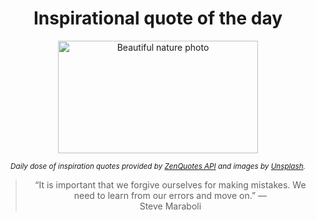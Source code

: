 
<div align="center">

# Inspirational quote of the day

<img src="./data/photo.jpeg" alt="Beautiful nature photo" width="320" height="180">

<sub><i>Daily dose of inspiration quotes provided by [ZenQuotes API](https://zenquotes.io/) and images by [Unsplash](https://unsplash.com/).</i></sub>


<blockquote>&ldquo;It is important that we forgive ourselves for making mistakes. We need to learn from our errors and move on.&rdquo; &mdash; <footer>Steve Maraboli</footer></blockquote>

</div>
